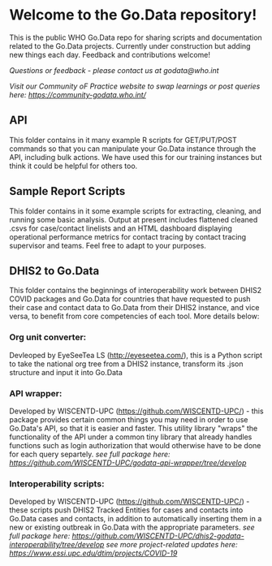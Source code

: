 # Welcome to the Go.Data repository!

This is the public WHO Go.Data repo for sharing scripts and documentation related to the Go.Data projects. Currently under construction but adding new things each day. Feedback and contributions welcome!

_Questions or feedback - please contact us at godata@who.int_

_Visit our Community oF Practice website to swap learnings or post queries here: https://community-godata.who.int/_

## API

This folder contains in it many example R scripts for GET/PUT/POST commands so that you can manipulate your Go.Data instance through the API, including bulk actions. We have used this for our training instances but think it could be helpful for others too.

## Sample Report Scripts

This folder contains in it some example scripts for extracting, cleaning, and running some basic analysis. Output at present includes flattened cleaned .csvs for case/contact linelists and an HTML dashboard displaying operational performance metrics for contact tracing by contact tracing supervisor and teams. Feel free to adapt to your purposes.

## DHIS2 to Go.Data

This folder contains the beginnings of interoperability work between DHIS2 COVID packages and Go.Data for countries that have requested to push their case and contact data to Go.Data from their DHIS2 instance, and vice versa, to benefit from core competencies of each tool. More details below:

### Org unit converter: 
Devleoped by EyeSeeTea LS (http://eyeseetea.com/), this is a Python script to take the national org tree from a DHIS2 instance, transform its .json structure and input it into Go.Data 

### API wrapper:
Developed by WISCENTD-UPC (https://github.com/WISCENTD-UPC/) - this package provides certain common things you may need in order to use Go.Data's API, so that it is easier and faster. This utility library "wraps" the functionality of the API under a common tiny library that already handles functions such as login authorization that would otherwise have to be done for each query separtely.
_see full package here: https://github.com/WISCENTD-UPC/godata-api-wrapper/tree/develop_

### Interoperability scripts:
Developed by WISCENTD-UPC (https://github.com/WISCENTD-UPC/) - these scripts push DHIS2 Tracked Entities for cases and contacts into Go.Data cases and contacts, in addition to automatically inserting them in a new or existing outbreak in Go.Data with the appropriate parameters. 
_see full package here: https://github.com/WISCENTD-UPC/dhis2-godata-interoperability/tree/develop_
_see more project-related updates here: https://www.essi.upc.edu/dtim/projects/COVID-19_

